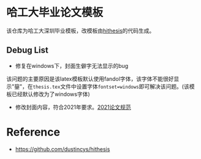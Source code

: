 # 哈工大毕业论文模板
该仓库为哈工大深圳毕业模板，改模板由[hithesis](https://github.com/dustincys/hithesis)的代码生成。

## Debug List

- 修复在windows下，封面生僻字无法显示的bug

该问题的主要原因是该latex模板默认使用fandol字体，该字体不能很好显示"鋆"，在`thesis.tex`文件中设置字体`fontset=windows`即可解决该问题。(该模板已经默认修改为了windows字体)

- 修改封面内容，符合2021年要求。[2021论文规范](http://due.hitsz.edu.cn/info/1247/2735.htm)



# Reference

- https://github.com/dustincys/hithesis